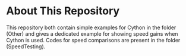 # About This Repository
This repository both contain simple examples for Cython in the folder (Other) and gives a dedicated example for showing speed gains when Cython is used. Codes for speed comparisons are present in the folder (SpeedTesting). 

